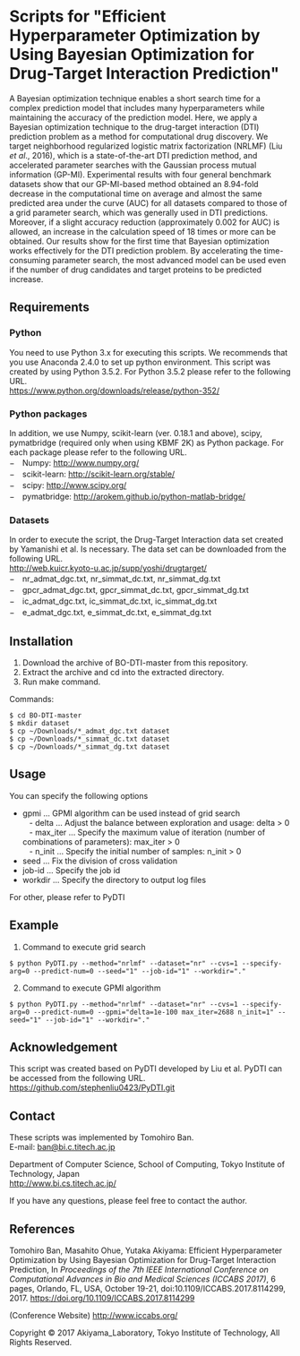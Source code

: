 # Scripts for "Efficient Hyperparameter Optimization by Using Bayesian Optimization for Drug-Target Interaction Prediction"

A Bayesian optimization technique enables a short search time for a complex prediction model that includes many hyperparameters while maintaining the accuracy of the prediction model. Here, we apply a Bayesian optimization technique to the drug-target interaction (DTI) prediction problem as a method for computational drug discovery. We target neighborhood regularized logistic matrix factorization (NRLMF) (Liu _et al_., 2016), which is a state-of-the-art DTI prediction method, and accelerated parameter searches with the Gaussian process mutual information (GP-MI). Experimental results with four general benchmark datasets show that our GP-MI-based method obtained an 8.94-fold decrease in the computational time on average and almost the same predicted area under the curve (AUC) for all datasets compared to those of a grid parameter search, which was generally used in DTI predictions. Moreover, if a slight accuracy reduction (approximately 0.002 for AUC) is allowed, an increase in the calculation speed of 18 times or more can be obtained. Our results show for the first time that Bayesian optimization works effectively for the DTI prediction problem. By accelerating the time-consuming parameter search, the most advanced model can be used even if the number of drug candidates and target proteins to be predicted increase.


Requirements
------------

### Python
You need to use Python 3.x for executing this scripts. We recommends that you use Anaconda 2.4.0 to set up python environment. This script was created by using Python 3.5.2. For Python 3.5.2 please refer to the following URL.<br>
https://www.python.org/downloads/release/python-352/<br>

### Python packages
In addition, we use Numpy, scikit-learn (ver. 0.18.1 and above), scipy, pymatbridge (required only when using KBMF 2K) as Python package. For each package please refer to the following URL.<br>
−　Numpy: http://www.numpy.org/<br>
−　scikit-learn: http://scikit-learn.org/stable/<br>
−　scipy: http://www.scipy.org/<br>
−　pymatbridge: http://arokem.github.io/python-matlab-bridge/<br>

### Datasets
In order to execute the script, the Drug-Target Interaction data set created by Yamanishi et al. Is necessary. The data set can be downloaded from the following URL.<br>
http://web.kuicr.kyoto-u.ac.jp/supp/yoshi/drugtarget/<br>
−　nr_admat_dgc.txt, nr_simmat_dc.txt, nr_simmat_dg.txt<br>
−　gpcr_admat_dgc.txt, gpcr_simmat_dc.txt, gpcr_simmat_dg.txt<br>
−　ic_admat_dgc.txt, ic_simmat_dc.txt, ic_simmat_dg.txt<br>
−　e_admat_dgc.txt, e_simmat_dc.txt, e_simmat_dg.txt<br>

Installation
------------
1. Download the archive of BO-DTI-master from this repository.
2. Extract the archive and cd into the extracted directory.
3. Run make command.

Commands:

    $ cd BO-DTI-master
    $ mkdir dataset
    $ cp ~/Downloads/*_admat_dgc.txt dataset
    $ cp ~/Downloads/*_simmat_dc.txt dataset
    $ cp ~/Downloads/*_simmat_dg.txt dataset

Usage
-----
You can specify the following options<br>
- gpmi ... GPMI algorithm can be used instead of grid search<br>
    - delta ... Adjust the balance between exploration and usage: delta > 0<br>
    - max_iter ... Specify the maximum value of iteration (number of combinations of parameters): max_iter > 0<br>
    - n_init ... Specify the initial number of samples: n_init > 0<br>
- seed ... Fix the division of cross validation
- job-id ... Specify the job id
- workdir ... Specify the directory to output log files

For other, please refer to PyDTI


Example
-------
1. Command to execute grid search
```shell
$ python PyDTI.py --method="nrlmf" --dataset="nr" --cvs=1 --specify-arg=0 --predict-num=0 --seed="1" --job-id="1" --workdir="."
```

2. Command to execute GPMI algorithm
```shell
$ python PyDTI.py --method="nrlmf" --dataset="nr" --cvs=1 --specify-arg=0 --predict-num=0 --gpmi="delta=1e-100 max_iter=2688 n_init=1" --seed="1" --job-id="1" --workdir="."
```

Acknowledgement
---------------
This script was created based on PyDTI developed by Liu et al. PyDTI can be accessed from the following URL.<br>
https://github.com/stephenliu0423/PyDTI.git<br>

Contact
-------
These scripts was implemented by Tomohiro Ban.<br>
E-mail: ban@bi.c.titech.ac.jp

Department of Computer Science, School of Computing, Tokyo Institute of Technology, Japan<br>
http://www.bi.cs.titech.ac.jp/

If you have any questions, please feel free to contact the author.

References
----------
Tomohiro Ban, Masahito Ohue, Yutaka Akiyama: Efficient Hyperparameter Optimization by Using Bayesian Optimization for Drug-Target Interaction Prediction, In _Proceedings of the 7th IEEE International Conference on Computational Advances in Bio and Medical Sciences (ICCABS 2017)_, 6 pages, Orlando, FL, USA, October 19-21, doi:10.1109/ICCABS.2017.8114299, 2017. 
https://doi.org/10.1109/ICCABS.2017.8114299

(Conference Website) http://www.iccabs.org/


Copyright © 2017 Akiyama_Laboratory, Tokyo Institute of Technology, All Rights Reserved.  
